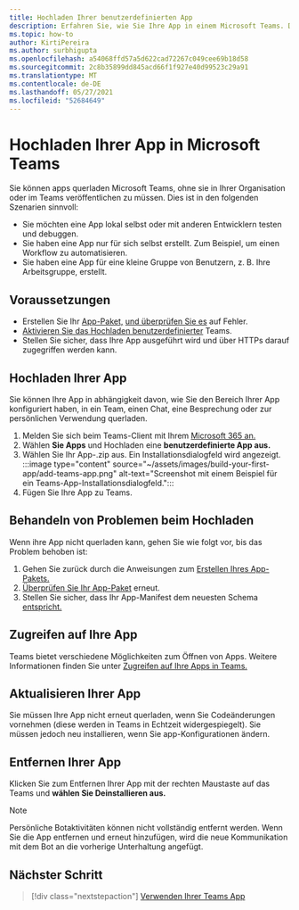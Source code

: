 ```yaml
---
title: Hochladen Ihrer benutzerdefinierten App
description: Erfahren Sie, wie Sie Ihre App in einem Microsoft Teams. Das Querladen ist beim Testen und Debuggen einer App während der Entwicklung üblich.
ms.topic: how-to
author: KirtiPereira
ms.author: surbhigupta
ms.openlocfilehash: a54068ffd57a5d622cad72267c049cee69b18d58
ms.sourcegitcommit: 2c8b35899dd845acd66f1f927e40d99523c29a91
ms.translationtype: MT
ms.contentlocale: de-DE
ms.lasthandoff: 05/27/2021
ms.locfileid: "52684649"
---
```

# <a name="upload-your-app-in-microsoft-teams"></a>Hochladen Ihrer App in Microsoft Teams

Sie können apps querladen Microsoft Teams, ohne sie in Ihrer Organisation oder im Teams veröffentlichen zu müssen. Dies ist in den folgenden Szenarien sinnvoll:

* Sie möchten eine App lokal selbst oder mit anderen Entwicklern testen und debuggen.
* Sie haben eine App nur für sich selbst erstellt. Zum Beispiel, um einen Workflow zu automatisieren.
* Sie haben eine App für eine kleine Gruppe von Benutzern, z. B. Ihre Arbeitsgruppe, erstellt.

## <a name="prerequisites"></a>Voraussetzungen

* Erstellen Sie Ihr [App-Paket,](~/concepts/build-and-test/apps-package.md) [und überprüfen Sie es](https://dev.teams.microsoft.com/appvalidation.html) auf Fehler.
* [Aktivieren Sie das Hochladen benutzerdefinierter](~/concepts/build-and-test/prepare-your-o365-tenant.md#enable-custom-teams-apps-and-turn-on-custom-app-uploading) Teams.
* Stellen Sie sicher, dass Ihre App ausgeführt wird und über HTTPs darauf zugegriffen werden kann.

## <a name="upload-your-app"></a>Hochladen Ihrer App

Sie können Ihre App in abhängigkeit davon, wie Sie den Bereich Ihrer App konfiguriert haben, in ein Team, einen Chat, eine Besprechung oder zur persönlichen Verwendung querladen.

1. Melden Sie sich beim Teams-Client mit Ihrem [Microsoft 365 an.](~/build-your-first-app/build-and-run.md#prerequisites)
1. Wählen **Sie Apps** und Hochladen eine **benutzerdefinierte App aus.**
1. Wählen Sie Ihr App-.zip aus. Ein Installationsdialogfeld wird angezeigt.
:::image type="content" source="~/assets/images/build-your-first-app/add-teams-app.png" alt-text="Screenshot mit einem Beispiel für ein Teams-App-Installationsdialogfeld.":::
1. Fügen Sie Ihre App zu Teams.

## <a name="troubleshoot-upload-issues"></a>Behandeln von Problemen beim Hochladen

Wenn ihre App nicht querladen kann, gehen Sie wie folgt vor, bis das Problem behoben ist:

1. Gehen Sie zurück durch die Anweisungen zum [Erstellen Ihres App-Pakets.](../../concepts/build-and-test/apps-package.md)
1. [Überprüfen Sie Ihr App-Paket](https://dev.teams.microsoft.com/appvalidation.html) erneut.
1. Stellen Sie sicher, dass Ihr App-Manifest dem neuesten Schema [entspricht.](../../resources/schema/manifest-schema.md)

## <a name="access-your-app"></a>Zugreifen auf Ihre App

Teams bietet verschiedene Möglichkeiten zum Öffnen von Apps. Weitere Informationen finden Sie unter [Zugreifen auf Ihre Apps in Teams.](https://support.microsoft.com/office/access-your-apps-in-teams-0758cb09-9e85-40e7-a974-51df7734646a)

## <a name="update-your-app"></a>Aktualisieren Ihrer App

Sie müssen Ihre App nicht erneut querladen, wenn Sie Codeänderungen vornehmen (diese werden in Teams in Echtzeit widergespiegelt). Sie müssen jedoch neu installieren, wenn Sie app-Konfigurationen ändern.

## <a name="remove-your-app"></a>Entfernen Ihrer App

Klicken Sie zum Entfernen Ihrer App mit der rechten Maustaste auf das Teams und **wählen Sie Deinstallieren aus.**

> [!NOTE]
> Persönliche Botaktivitäten können nicht vollständig entfernt werden. Wenn Sie die App entfernen und erneut hinzufügen, wird die neue Kommunikation mit dem Bot an die vorherige Unterhaltung angefügt.

## <a name="next-step"></a>Nächster Schritt

> [!div class="nextstepaction"]
> [Verwenden Ihrer Teams App](https://support.microsoft.com/office/apps-and-services-cc1fba57-9900-4634-8306-2360a40c665b?ui=en-us&rs=en-us&ad=us)
